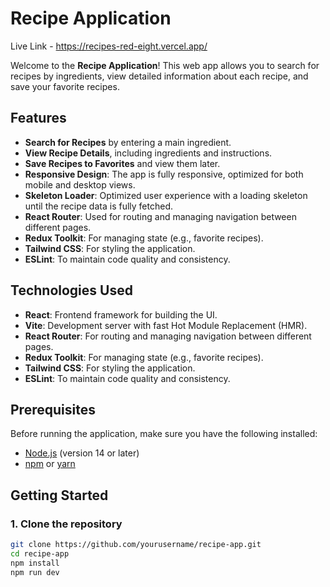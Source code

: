 # Recipe Application

Live Link - https://recipes-red-eight.vercel.app/

Welcome to the **Recipe Application**! This web app allows you to search for recipes by ingredients, view detailed information about each recipe, and save your favorite recipes.

## Features

- **Search for Recipes** by entering a main ingredient.
- **View Recipe Details**, including ingredients and instructions.
- **Save Recipes to Favorites** and view them later.
- **Responsive Design**: The app is fully responsive, optimized for both mobile and desktop views.
- **Skeleton Loader**: Optimized user experience with a loading skeleton until the recipe data is fully fetched.
- **React Router**: Used for routing and managing navigation between different pages.
- **Redux Toolkit**: For managing state (e.g., favorite recipes).
- **Tailwind CSS**: For styling the application.
- **ESLint**: To maintain code quality and consistency.

## Technologies Used

- **React**: Frontend framework for building the UI.
- **Vite**: Development server with fast Hot Module Replacement (HMR).
- **React Router**: For routing and managing navigation between different pages.
- **Redux Toolkit**: For managing state (e.g., favorite recipes).
- **Tailwind CSS**: For styling the application.
- **ESLint**: To maintain code quality and consistency.

## Prerequisites

Before running the application, make sure you have the following installed:

- [Node.js](https://nodejs.org/) (version 14 or later)
- [npm](https://npmjs.com/) or [yarn](https://yarnpkg.com/)

## Getting Started

### 1. Clone the repository

```bash
git clone https://github.com/yourusername/recipe-app.git
cd recipe-app
npm install
npm run dev   


